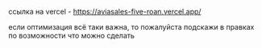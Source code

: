 ссылка на vercel - https://aviasales-five-roan.vercel.app/

если оптимизация всё таки важна, то пожалуйста подскажи в правках по возможности что можно сделать

